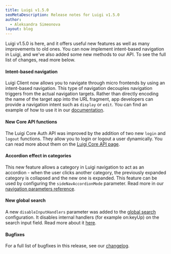 ```yaml
---
title: Luigi v1.5.0
seoMetaDescription: Release notes for Luigi v1.5.0
author:
  - Aleksandra Simeonova
layout: blog
---
```


Luigi v1.5.0 is here, and it offers useful new features as well as many improvements to old ones. You can now implement intent-based navigation in Luigi, and we've also added some new methods to our API. To see the full list of changes, read more below.
<!-- Excerpt -->

#### Intent-based navigation

Luigi Client now allows you to navigate through micro frontends by using an intent-based navigation. This type of navigation decouples navigation triggers from the actual navigation targets. Rather than directly encoding the name of the target app into the URL fragment, app developers can provide a navigation intent such as `display` or `edit`. You can find an example of how to use it in our [documentation](https://docs.luigi-project.io/docs/advanced-scenarios).

#### New Core API functions

The Luigi Core Auth API was improved by the addition of two new `login` and `logout` functions. They allow you to login or logout a user dynamically. You can read more about them on the [Luigi Core API page](https://docs.luigi-project.io/docs/luigi-core-api).

#### Accordion effect in categories

This new feature allows a category in Luigi navigation to act as an accordion - when the user clicks another category, the previously expanded category is collapsed and the new one is expanded. This feature can be used by configuring the `sideNavAccordionMode` parameter. Read more in our [navigation parameters reference](https://docs.luigi-project.io/docs/navigation-parameters-reference/?section=sidenavaccordionmode).

#### New global search

A new `disableInputHandlers` parameter was added to the [global search](https://docs.luigi-project.io/docs/navigation-parameters-reference?section=global-search) configuration. It disables internal handlers (for example on:keyUp) on the search input field. Read more about it [here](https://docs.luigi-project.io/docs/navigation-parameters-reference/?section=disableinputhandlers).

#### Bugfixes

For a full list of bugfixes in this release, see our [changelog](https://github.com/SAP/luigi/blob/master/CHANGELOG.md).